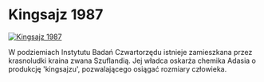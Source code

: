 Kingsajz 1987 
=============
[![Kingsajz 1987 ](http://vidos.pl/images/player.gif)](http://vidos.pl/kingsajz-1987)

 W podziemiach Instytutu Badań Czwartorzędu istnieje zamieszkana przez krasnoludki kraina zwana Szuflandią. Jej władca oskarża chemika Adasia o produkcję 'kingsajzu', pozwalającego osiągać rozmiary człowieka.
